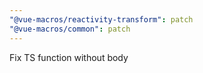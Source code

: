 ```yaml
---
"@vue-macros/reactivity-transform": patch
"@vue-macros/common": patch
---
```


Fix TS function without body
  